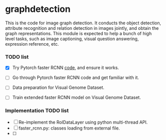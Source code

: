 # graphdetection

This is the code for image graph detection. It conducts the object detection, attribute recognition and relation detection in images jointly, and obtain the graph representations. This module is expected to help a bunch of high level tasks, such as image captioning, visual question answering, expression reference, etc.

### TODO list

- [x] Try Pytorch faster RCNN [code](https://github.com/longcw/faster_rcnn_pytorch), and ensure it works.
- [ ] Go through Pytorch faster RCNN code and get familiar with it.
- [ ] Data preparation for Visual Genome Dataset.
- [ ] Train extended faster RCNN model on Visual Genome Dataset.


### Implementation TODO list

- [ ] Re-implement the RoIDataLayer using python multi-thread API.
- [ ] faster_rcnn.py: classes loading from external file. 
- [ ] 
